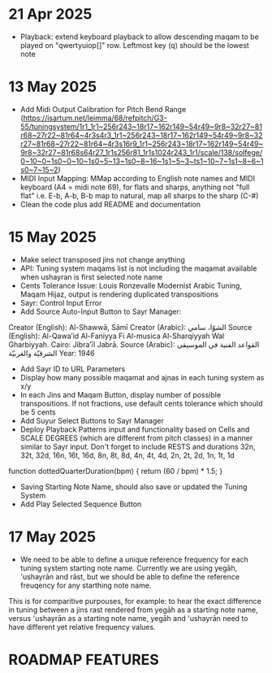 
 # 21 Apr 2025

 - Playback: extend keyboard playback to allow descending maqam to be played on "qwertyuiop[]" row. Leftmost key (q) should be the lowest note


# 13 May 2025
- Add Midi Output Calibration for Pitch Bend Range (https://isartum.net/leimma/68/refpitch/G3-55/tuningsystem/1r1_1r1~256r243~18r17~162r149~54r49~9r8~32r27~81r68~27r22~81r64~4r3s4r3_1r1~256r243~18r17~162r149~54r49~9r8~32r27~81r68~27r22~81r64~4r3s16r9_1r1~256r243~18r17~162r149~54r49~9r8~32r27~81r68s64r27_1r1s256r81_1r1s1024r243_1r1/scale/138/solfege/0~10~0~1s0~0~10~1s0~5~13~1s0~8~16~1s1~5~3~ts1~10~7~1s1~8~6~1s0~7~15~2)
- MIDI Input Mapping: MMap according to English note names and MIDI keyboard (A4 = midi note 69), for flats and sharps, anything not "full flat" i.e. E-b, A-b, B-b map to natural, map all sharps to the sharp (C-#)
- Clean the code plus add README and documentation

# 15 May 2025
- Make select transposed jins not change anything
- API: Tuning system maqams list is not including the maqamat available when ushayran is first selected note name
- Cents Tolerance Issue: Louis Ronzevalle Modernist Arabic Tuning, Maqam Hijaz, output is rendering duplicated transpositions
- Sayr: Control Input Error
- Add Source Auto-Input Button to Sayr Manager:

Creator (English): Al-Shawwā, Sāmī
Creator (Arabic): الشوّا، سامي
Source (English): Al-Qawa’id Al-Faniyya Fi Al-musica Al-Sharqiyyah Wal Gharbiyyah. Cairo: Jibra’īl Jabrā.
Source (Arabic): القواعد الفنية في الموسيقى الشرقيّة والغربيّة
Year: 1946

- Add Sayr ID to URL Parameters
- Display how many possible maqamat and ajnas in each tuning system as x/y
- In each Jins and Maqam Button, display number of possible transpositions. If not fractions, use default cents tolerance which should be 5 cents
- Add Suyur Select Buttons to Sayr Manager
- Deploy Playback Patterns input and functionality based on Cells and SCALE DEGREES (which are different from pitch classes) in a manner similar to Sayr input. Don't forget to include RESTS and durations 32n, 32t, 32d, 16n, 16t, 16d, 8n, 8t, 8d, 4n, 4t, 4d, 2n, 2t, 2d, 1n, 1t, 1d

function dottedQuarterDuration(bpm) {
  return  (60 / bpm) * 1.5;
}

- Saving Starting Note Name, should also save or updated the Tuning System
- Add Play Selected Sequence Button 

# 17 May 2025
- We need to be able to define a unique reference frequency for each tuning system starting note name. Currently we are using yegāh, 'ushayrān and rāst, but we should be able to define the reference freuqency for any starthing note name. 

This is for comparitive purpouses, for example: to hear the exact difference in tuning between a jins rast rendered from yegāh as a starting note name, versus 'ushayrān as a starting note name, yegāh and 'ushayrān need to have different yet relative frequency values. 


# ROADMAP FEATURES